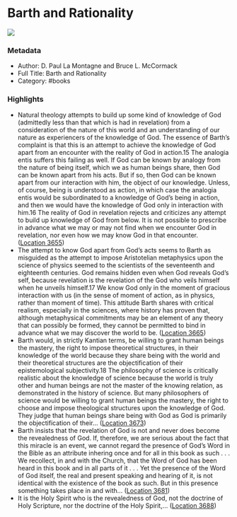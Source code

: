# Barth and Rationality

![](https://m.media-amazon.com/images/I/41oWUhZEGmL._SY160.jpg)

### Metadata

- Author: D. Paul La Montagne and Bruce L. McCormack
- Full Title: Barth and Rationality
- Category: #books

### Highlights

- Natural theology attempts to build up some kind of knowledge of God (admittedly less than that which is had in revelation) from a consideration of the nature of this world and an understanding of our nature as experiencers of the knowledge of God. The essence of Barth’s complaint is that this is an attempt to achieve the knowledge of God apart from an encounter with the reality of God in action.15 The analogia entis suffers this failing as well. If God can be known by analogy from the nature of being itself, which we as human beings share, then God can be known apart from his acts. But if so, then God can be known apart from our interaction with him, the object of our knowledge. Unless, of course, being is understood as action, in which case the analogia entis would be subordinated to a knowledge of God’s being in action, and then we would have the knowledge of God only in interaction with him.16 The reality of God in revelation rejects and criticizes any attempt to build up knowledge of God from below. It is not possible to prescribe in advance what we may or may not find when we encounter God in revelation, nor even how we may know God in that encounter. ([Location 3655](https://readwise.io/to_kindle?action=open&asin=B008HSHKD2&location=3655))
- The attempt to know God apart from God’s acts seems to Barth as misguided as the attempt to impose Aristotelian metaphysics upon the science of physics seemed to the scientists of the seventeenth and eighteenth centuries. God remains hidden even when God reveals God’s self, because revelation is the revelation of the God who veils himself when he unveils himself.17 We know God only in the moment of gracious interaction with us (in the sense of moment of action, as in physics, rather than moment of time). This attitude Barth shares with critical realism, especially in the sciences, where history has proven that, although metaphysical commitments may be an element of any theory that can possibly be formed, they cannot be permitted to bind in advance what we may discover the world to be. ([Location 3665](https://readwise.io/to_kindle?action=open&asin=B008HSHKD2&location=3665))
- Barth would, in strictly Kantian terms, be willing to grant human beings the mastery, the right to impose theoretical structures, in their knowledge of the world because they share being with the world and their theoretical structures are the objectification of their epistemological subjectivity.18 The philosophy of science is critically realistic about the knowledge of science because the world is truly other and human beings are not the master of the knowing relation, as demonstrated in the history of science. But many philosophers of science would be willing to grant human beings the mastery, the right to choose and impose theological structures upon the knowledge of God. They judge that human beings share being with God as God is primarily the objectification of their… ([Location 3673](https://readwise.io/to_kindle?action=open&asin=B008HSHKD2&location=3673))
- Barth insists that the revelation of God is not and never does become the revealedness of God. If, therefore, we are serious about the fact that this miracle is an event, we cannot regard the presence of God’s Word in the Bible as an attribute inhering once and for all in this book as such . . . We recollect, in and with the Church, that the Word of God has been heard in this book and in all parts of it . . . Yet the presence of the Word of God itself, the real and present speaking and hearing of it, is not identical with the existence of the book as such. But in this presence something takes place in and with… ([Location 3681](https://readwise.io/to_kindle?action=open&asin=B008HSHKD2&location=3681))
- It is the Holy Spirit who is the revealedness of God, not the doctrine of Holy Scripture, nor the doctrine of the Holy Spirit,… ([Location 3688](https://readwise.io/to_kindle?action=open&asin=B008HSHKD2&location=3688))
